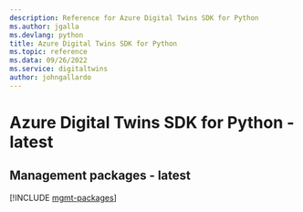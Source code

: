 ```yaml
---
description: Reference for Azure Digital Twins SDK for Python
ms.author: jgalla
ms.devlang: python
title: Azure Digital Twins SDK for Python
ms.topic: reference
ms.data: 09/26/2022
ms.service: digitaltwins
author: johngallardo
---
```

# Azure Digital Twins SDK for Python - latest

## Management packages - latest
[!INCLUDE [mgmt-packages](digital-twins-mgmt-index.md)]